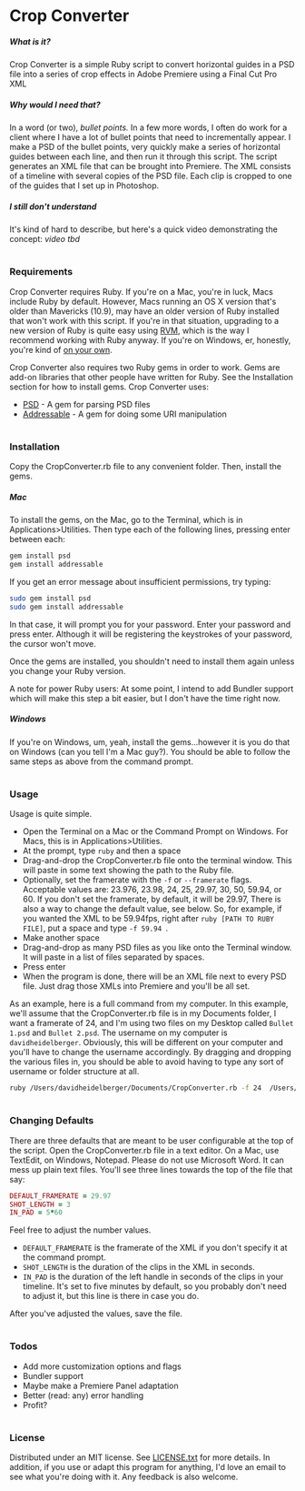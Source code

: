# Crop Converter

##### What is it?
Crop Converter is a simple Ruby script to convert horizontal guides in a PSD file into a series of crop effects in Adobe Premiere using a Final Cut Pro XML

##### Why would I need that?
In a word (or two), *bullet points.* In a few more words, I often do work for a client where I have a lot of bullet points that need to incrementally appear. I make a PSD of the bullet points, very quickly make a series of horizontal guides between each line, and then run it through this script. The script generates an XML file that can be brought into Premiere. The XML consists of a timeline with several copies of the PSD file. Each clip is cropped to one of the guides that I set up in Photoshop.

##### I still don't understand
It's kind of hard to describe, but here's a quick video demonstrating the concept:
*video tbd*

#
#
### Requirements
Crop Converter requires Ruby. If you're on a Mac, you're in luck, Macs include Ruby by default. However, Macs running an OS X version that's older than Mavericks (10.9), may have an older version of Ruby installed that won't work with this script. If you're in that situation, upgrading to a new version of Ruby is quite easy using  [RVM](https://rvm.io/), which is the way I recommend working with Ruby anyway. If you're on Windows, er, honestly, you're kind of [on your own](http://rubyinstaller.org/).

Crop Converter also requires two Ruby gems in order to work. Gems are add-on libraries that other people have written for Ruby. See the Installation section for how to install gems. Crop Converter uses:
- [PSD](https://github.com/layervault/psd.rb) - A gem for parsing PSD files
- [Addressable](https://github.com/sporkmonger/addressable) - A gem for doing some URI manipulation

#
#
### Installation
Copy the CropConverter.rb file to any convenient folder. Then, install the gems.

##### Mac
To install the gems, on the Mac, go to the Terminal, which is in Applications>Utilities. Then type each of the following lines, pressing enter between each:
```Bash
gem install psd
gem install addressable
```
If you get an error message about insufficient permissions, try typing:
```Bash
sudo gem install psd
sudo gem install addressable
```
In that case, it will prompt you for your password. Enter your password and press enter. Although it will be registering the keystrokes of your password, the cursor won't move.

Once the gems are installed, you shouldn't need to install them again unless you change your Ruby version.

A note for power Ruby users: At some point, I intend to add Bundler support which will make this step a bit easier, but I don't have the time right now.

##### Windows
If you're on Windows, um, yeah, install the gems...however it is you do that on Windows (can you tell I'm a Mac guy?). You should be able to follow the same steps as above from the command prompt.

#
#
### Usage
Usage is quite simple.
- Open the Terminal on a Mac or the Command Prompt on Windows. For Macs, this is in Applications>Utilities.
- At the prompt, type `ruby` and then a space
- Drag-and-drop the CropConverter.rb file onto the terminal window. This will paste in some text showing the path to the Ruby file.
- Optionally, set the framerate with the `-f` or `--framerate` flags. Acceptable values are: 23.976, 23.98, 24, 25, 29.97, 30, 50, 59.94, or 60. If you don't set the framerate, by default, it will be 29.97, There is also a way to change the default value, see below. So, for example, if you wanted the XML to be 59.94fps, right after ```ruby [PATH TO RUBY FILE]```, put a space and type `-f 59.94 `.
- Make another space
- Drag-and-drop as many PSD files as you like onto the Terminal window. It will paste in a list of files separated by spaces.
- Press enter
- When the program is done, there will be an XML file next to every PSD file. Just drag those XMLs into Premiere and you'll be all set.

As an example, here is a full command from my computer. In this example, we'll assume that the CropConverter.rb file is in my Documents folder, I want a framerate of 24, and I'm using two files on my Desktop called `Bullet 1.psd` and `Bullet 2.psd`. The username on my computer is `davidheidelberger`. Obviously, this will be different on your computer and you'll have to change the username accordingly. By dragging and dropping the various files in, you should be able to avoid having to type any sort of username or folder structure at all.
```Bash
ruby /Users/davidheidelberger/Documents/CropConverter.rb -f 24  /Users/davidheidelberger/Desktop/Bullet\ 1.psd /Users/davidheidelberger/Desktop/Bullet\ 2.psd
```

#
#
### Changing Defaults
There are three defaults that are meant to be user configurable at the top of the script. Open the CropConverter.rb file in a text editor. On a Mac, use TextEdit, on Windows, Notepad. Please do not use Microsoft Word. It can mess up plain text files. You'll see three lines towards the top of the file that say:
```Ruby
DEFAULT_FRAMERATE = 29.97
SHOT_LENGTH = 3
IN_PAD = 5*60
```

Feel free to adjust the number values.
- `DEFAULT_FRAMERATE` is the framerate of the XML if you don't specify it at the command prompt.
- `SHOT_LENGTH` is the duration of the clips in the XML in seconds.
- `IN_PAD` is the duration of the left handle in seconds of the clips in your timeline. It's set to five minutes by default, so you probably don't need to adjust it, but this line is there in case you do.

After you've adjusted the values, save the file.

#
#
### Todos

 - Add more customization options and flags
 - Bundler support
 - Maybe make a Premiere Panel adaptation
 - Better (read: any) error handling
 - Profit?

#
#
### License
Distributed under an MIT license. See [LICENSE.txt](LICENSE.txt) for more details. In addition, if you use or adapt this program for anything, I'd love an email to see what you're doing with it. Any feedback is also welcome.